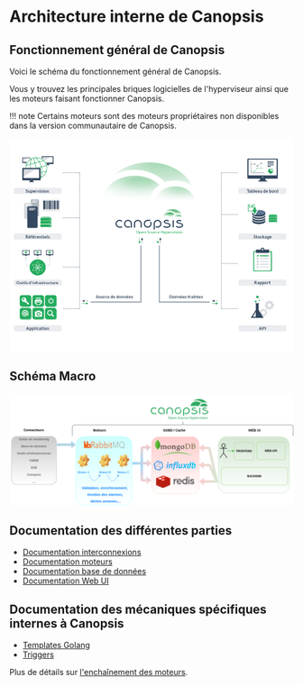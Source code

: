 # Architecture interne de Canopsis

## Fonctionnement général de Canopsis

Voici le schéma du fonctionnement général de Canopsis.

Vous y trouvez les principales briques logicielles de l'hyperviseur ainsi que les moteurs faisant fonctionner Canopsis.  

!!! note
    Certains moteurs sont des moteurs propriétaires non disponibles dans la version communautaire de Canopsis.

![img1](img/schema.png)

## Schéma Macro

![img2](img/Cano_macro_resume.png)

## Documentation des différentes parties

*  [Documentation interconnexions](../../interconnexions/index.md)
*  [Documentation moteurs](../moteurs/index.md)
*  [Documentation base de données](../../guide-de-depannage/bdd-requetes-de-base.md)
*  [Documentation Web UI](../../guide-utilisation/interface/index.md)

## Documentation des mécaniques spécifiques internes à Canopsis

* [Templates Golang](templates-golang.md)
* [Triggers](triggers.md)

Plus de détails sur [l'enchaînement des moteurs](../moteurs/schema-enchainement-moteurs.md).
